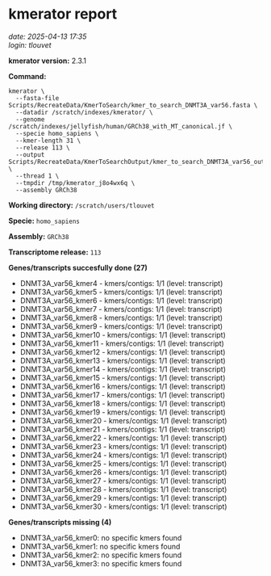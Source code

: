 # kmerator report
*date: 2025-04-13 17:35*  
*login: tlouvet*

**kmerator version:** 2.3.1

**Command:**

```
kmerator \
  --fasta-file Scripts/RecreateData/KmerToSearch/kmer_to_search_DNMT3A_var56.fasta \
  --datadir /scratch/indexes/kmerator/ \
  --genome /scratch/indexes/jellyfish/human/GRCh38_with_MT_canonical.jf \
  --specie homo_sapiens \
  --kmer-length 31 \
  --release 113 \
  --output Scripts/RecreateData/KmerToSearchOutput/kmer_to_search_DNMT3A_var56_output \
  --thread 1 \
  --tmpdir /tmp/kmerator_j8o4wx6q \
  --assembly GRCh38
```

**Working directory:** `/scratch/users/tlouvet`

**Specie:** `homo_sapiens`

**Assembly:** `GRCh38`

**Transcriptome release:** `113`

**Genes/transcripts succesfully done (27)**

- DNMT3A_var56_kmer4 - kmers/contigs: 1/1 (level: transcript)
- DNMT3A_var56_kmer5 - kmers/contigs: 1/1 (level: transcript)
- DNMT3A_var56_kmer6 - kmers/contigs: 1/1 (level: transcript)
- DNMT3A_var56_kmer7 - kmers/contigs: 1/1 (level: transcript)
- DNMT3A_var56_kmer8 - kmers/contigs: 1/1 (level: transcript)
- DNMT3A_var56_kmer9 - kmers/contigs: 1/1 (level: transcript)
- DNMT3A_var56_kmer10 - kmers/contigs: 1/1 (level: transcript)
- DNMT3A_var56_kmer11 - kmers/contigs: 1/1 (level: transcript)
- DNMT3A_var56_kmer12 - kmers/contigs: 1/1 (level: transcript)
- DNMT3A_var56_kmer13 - kmers/contigs: 1/1 (level: transcript)
- DNMT3A_var56_kmer14 - kmers/contigs: 1/1 (level: transcript)
- DNMT3A_var56_kmer15 - kmers/contigs: 1/1 (level: transcript)
- DNMT3A_var56_kmer16 - kmers/contigs: 1/1 (level: transcript)
- DNMT3A_var56_kmer17 - kmers/contigs: 1/1 (level: transcript)
- DNMT3A_var56_kmer18 - kmers/contigs: 1/1 (level: transcript)
- DNMT3A_var56_kmer19 - kmers/contigs: 1/1 (level: transcript)
- DNMT3A_var56_kmer20 - kmers/contigs: 1/1 (level: transcript)
- DNMT3A_var56_kmer21 - kmers/contigs: 1/1 (level: transcript)
- DNMT3A_var56_kmer22 - kmers/contigs: 1/1 (level: transcript)
- DNMT3A_var56_kmer23 - kmers/contigs: 1/1 (level: transcript)
- DNMT3A_var56_kmer24 - kmers/contigs: 1/1 (level: transcript)
- DNMT3A_var56_kmer25 - kmers/contigs: 1/1 (level: transcript)
- DNMT3A_var56_kmer26 - kmers/contigs: 1/1 (level: transcript)
- DNMT3A_var56_kmer27 - kmers/contigs: 1/1 (level: transcript)
- DNMT3A_var56_kmer28 - kmers/contigs: 1/1 (level: transcript)
- DNMT3A_var56_kmer29 - kmers/contigs: 1/1 (level: transcript)
- DNMT3A_var56_kmer30 - kmers/contigs: 1/1 (level: transcript)


**Genes/transcripts missing (4)**

- DNMT3A_var56_kmer0: no specific kmers found
- DNMT3A_var56_kmer1: no specific kmers found
- DNMT3A_var56_kmer2: no specific kmers found
- DNMT3A_var56_kmer3: no specific kmers found
